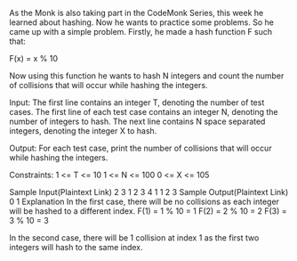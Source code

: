 
As the Monk is also taking part in the CodeMonk Series, this week he learned about hashing. Now he wants to practice some problems. So he came up with a simple problem. Firstly, he made a hash function F such that:

F(x) = x % 10

Now using this function he wants to hash N integers and count the number of collisions that will occur while hashing the integers.

Input:
The first line contains an integer T, denoting the number of test cases.
The first line of each test case contains an integer N, denoting the number of integers to hash.
The next line contains N space separated integers, denoting the integer X to hash.

Output:
For each test case, print the number of collisions that will occur while hashing the integers.

Constraints:
1 <= T <= 10
1 <= N <= 100
0 <= X <= 105

Sample Input(Plaintext Link)
 2
3
1 2 3
4
1 1 2 3
Sample Output(Plaintext Link)
 0
1
Explanation
In the first case, there will be no collisions as each integer will be hashed to a different index.
F(1) = 1 % 10 = 1
F(2) = 2 % 10 = 2
F(3) = 3 % 10 = 3

In the second case, there will be 1 collision at index 1 as the first two integers will hash to the same index.

